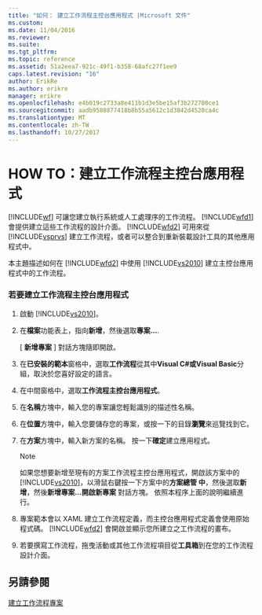 ```yaml
---
title: "如何： 建立工作流程主控台應用程式 |Microsoft 文件"
ms.custom: 
ms.date: 11/04/2016
ms.reviewer: 
ms.suite: 
ms.tgt_pltfrm: 
ms.topic: reference
ms.assetid: 51a2eea7-921c-49f1-b358-68afc27f1ee9
caps.latest.revision: "16"
author: ErikRe
ms.author: erikre
manager: erikre
ms.openlocfilehash: e4b019c2733a8e411b1d3e5be15af3b272708ce1
ms.sourcegitcommit: aadb9588877418b8b55a5612c1d3842d4520ca4c
ms.translationtype: MT
ms.contentlocale: zh-TW
ms.lasthandoff: 10/27/2017
---
```

# <a name="how-to-create-a-workflow-console-application"></a>HOW TO：建立工作流程主控台應用程式
[!INCLUDE[wf](../workflow-designer/includes/wf_md.md)] 可讓您建立執行系統或人工處理序的工作流程。 [!INCLUDE[wfd1](../workflow-designer/includes/wfd1_md.md)] 會提供建立這些工作流程的設計介面。 [!INCLUDE[wfd2](../workflow-designer/includes/wfd2_md.md)] 可用來從 [!INCLUDE[vsprvs](../code-quality/includes/vsprvs_md.md)] 建立工作流程，或者可以整合到重新裝載設計工具的其他應用程式中。  
  
 本主題描述如何在 [!INCLUDE[wfd2](../workflow-designer/includes/wfd2_md.md)] 中使用 [!INCLUDE[vs2010](../misc/includes/vs2010_md.md)] 建立主控台應用程式中的工作流程。  
  
### <a name="to-create-a-workflow-console-application"></a>若要建立工作流程主控台應用程式  
  
1.  啟動 [!INCLUDE[vs2010](../misc/includes/vs2010_md.md)]。  
  
2.  在**檔案**功能表上，指向**新增**，然後選取**專案...**.  
  
     [ **新增專案** ] 對話方塊隨即開啟。  
  
3.  在**已安裝的範本**窗格中，選取**工作流程**從其中**Visual C#**或**Visual Basic**分組，取決於您喜好設定的語言。  
  
4.  在中間窗格中，選取**工作流程主控台應用程式**。  
  
5.  在**名稱**方塊中，輸入您的專案讓您輕鬆識別的描述性名稱。  
  
6.  在**位置**方塊中，輸入您要儲存您的專案，或按一下的目錄**瀏覽**來巡覽找到它。  
  
7.  在**方案**方塊中，輸入新方案的名稱。 按一下**確定**建立應用程式。  
  
    > [!NOTE]
    >  如果您想要新增至現有的方案工作流程主控台應用程式，開啟該方案中的[!INCLUDE[vs2010](../misc/includes/vs2010_md.md)]，以滑鼠右鍵按一下方案中的**方案總管 中**，然後選取**新增**，然後**新增專案...**開啟**新專案** 對話方塊。 依照本程序上面的說明繼續進行。  
  
8.  專案範本會以 XAML 建立工作流程定義，而主控台應用程式定義會使用原始程式碼。 [!INCLUDE[wfd2](../workflow-designer/includes/wfd2_md.md)] 會開啟並顯示您所建立之工作流程的畫布。  
  
9. 若要撰寫工作流程，拖曳活動或其他工作流程項目從**工具箱**到在您的工作流程設計介面。  
  
## <a name="see-also"></a>另請參閱  
 [建立工作流程專案](../workflow-designer/creating-a-workflow-project.md)